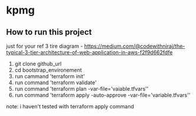 # kpmg

How to run this project
-----------------------

just for your ref  3 tire diagram - https://medium.com/@codewithniraj/the-typical-3-tier-architecture-of-web-application-in-aws-f2f9d662fdfe

1. git clone github_url
2. cd bootstrap_environement
3. run cammand 'terraform init'
4. run command 'terraform validate'
5. run command 'terraform plan -var-file='vaiable.tfvars''
5. run command 'terraform apply -auto-approve -var-file='variable.tfvars''

note: i haven't tested with terraform apply command 


